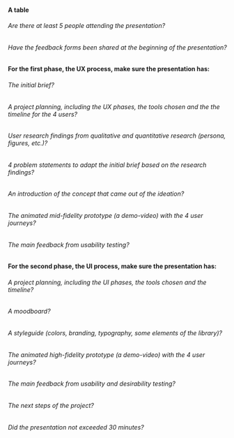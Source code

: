 #### A table

###### Are there at least 5 people attending the presentation?

###### Have the feedback forms been shared at the beginning of the presentation?

#### For the first phase, the UX process, make sure the presentation has:

###### The initial brief?

###### A project planning, including the UX phases, the tools chosen and the the timeline for the 4 users?

###### User research findings from qualitative and quantitative research (persona, figures, etc.)?

###### 4 problem statements to adapt the initial brief based on the research findings?

###### An introduction of the concept that came out of the ideation?

###### The animated mid-fidelity prototype (a demo-video) with the 4 user journeys?

###### The main feedback from usability testing?

#### For the second phase, the UI process, make sure the presentation has:

###### A project planning, including the UI phases, the tools chosen and the timeline?

###### A moodboard?

###### A styleguide (colors, branding, typography, some elements of the library)?

###### The animated high-fidelity prototype (a demo-video) with the 4 user journeys?

###### The main feedback from usability and desirability testing?

###### The next steps of the project?

###### Did the presentation not exceeded 30 minutes?
